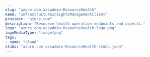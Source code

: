 ```yaml
---
slug: "azure-com-azsadmin-ResourceHealth"
name: "InfrastructureInsightsManagementClient"
provider: "azure.com"
description: "Resource health operation endpoints and objects."
logo: "azure.com-azsadmin-ResourceHealth-logo.png"
logoMediaType: "image/png"
tags:
- name: "cloud"
stubs: "azure.com-azsadmin-ResourceHealth-stubs.json"
---
```

